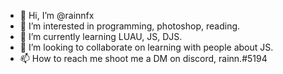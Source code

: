 - 👋 Hi, I’m @rainnfx
- 👀 I’m interested in programming, photoshop, reading.
- 🌱 I’m currently learning LUAU, JS, DJS.
- 💞️ I’m looking to collaborate on learning with people about JS.
- 📫 How to reach me shoot me a DM on discord, rainn.#5194

<!---
rainnfx/rainnfx is a ✨ special ✨ repository because its `README.md` (this file) appears on your GitHub profile.
You can click the Preview link to take a look at your changes.
--->

